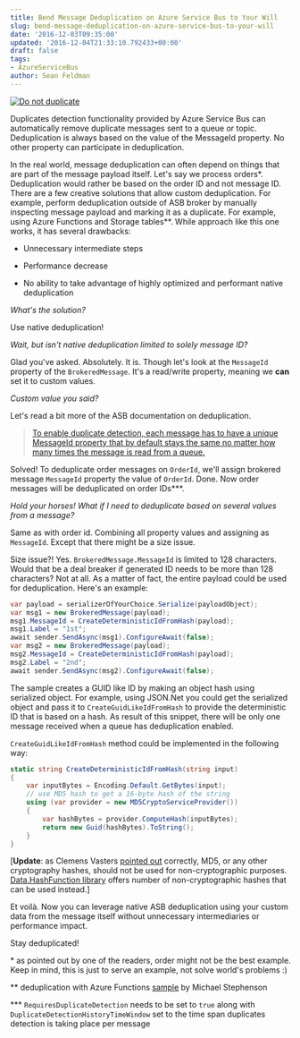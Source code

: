 ```yaml
---
title: Bend Message Deduplication on Azure Service Bus to Your Will
slug: bend-message-deduplication-on-azure-service-bus-to-your-will
date: '2016-12-03T09:35:00'
updated: '2016-12-04T21:33:10.792433+00:00'
draft: false
tags:
- AzureServiceBus
author: Sean Feldman
---
```

[![Do not duplicate][1]](https://weblogs.asp.net/sfeldman/bend-message-deduplication-on-azure-service-bus-to-your-will)

Duplicates detection functionality provided by Azure Service Bus can automatically remove duplicate messages sent to a queue or topic. Deduplication is always based on the value of the MessageId property. No other property can participate in deduplication. 

In the real world, message deduplication can often depend on things that are part of the message payload itself. Let's say we process orders*. Deduplication would rather be based on the order ID and not message ID. There are a few creative solutions that allow custom deduplication. For example, perform deduplication outside of ASB broker by manually inspecting message payload and marking it as a duplicate. For example, using Azure Functions and Storage tables\**. While approach like this one works, it has several drawbacks: 

 - Unnecessary intermediate steps
 - Performance decrease
 - No ability to take advantage of highly optimized and performant native deduplication

_What's the solution?_

Use native deduplication!

_Wait, but isn't native deduplication limited to solely message ID?_

Glad you've asked. Absolutely. It is. Though let's look at the `MessageId` property of the `BrokeredMessage`. It's a read/write property, meaning we **can** set it to custom values. 

_Custom value you said?_ 

Let's read a bit more of the ASB documentation on deduplication.

> [To enable duplicate detection, each message has to have a unique MessageId property that by default stays the same no matter how many times the message is read from a queue.](https://docs.microsoft.com/en-us/azure/service-bus-messaging/service-bus-fundamentals-hybrid-solutions)

Solved! To deduplicate order messages on `OrderId`, we'll assign brokered message `MessageId` property the value of `OrderId`. Done. Now order messages will be deduplicated on order IDs\***.

_Hold your horses! What if I need to deduplicate based on several values from a message?_

Same as with order id. Combining all property values and assigning as `MessageId`. Except that there might be a size issue.

Size issue?! Yes. `BrokeredMessage.MessageId` is limited to 128 characters. Would that be a deal breaker if generated ID needs to be more than 128 characters? Not at all. As a matter of fact, the entire payload could be used for deduplication. Here's an example:

```csharp
var payload = serializerOfYourChoice.Serialize(payloadObject);
var msg1 = new BrokeredMessage(payload);
msg1.MessageId = CreateDeterministicIdFromHash(payload);
msg1.Label = "1st";
await sender.SendAsync(msg1).ConfigureAwait(false);
var msg2 = new BrokeredMessage(payload);
msg2.MessageId = CreateDeterministicIdFromHash(payload);
msg2.Label = "2nd";
await sender.SendAsync(msg2).ConfigureAwait(false);
```
The sample creates a GUID like ID by making an object hash using serialized object. For example, using JSON.Net you could get the serialized object and pass it to `CreateGuidLikeIdFromHash` to provide the deterministic ID that is based on a hash. As result of this snippet, there will be only one message received when a queue has deduplication enabled. 

`CreateGuidLikeIdFromHash`  method could be implemented in the following way:

```csharp
static string CreateDeterministicIdFromHash(string input)
{
    var inputBytes = Encoding.Default.GetBytes(input);
    // use MD5 hash to get a 16-byte hash of the string
    using (var provider = new MD5CryptoServiceProvider())
    {
        var hashBytes = provider.ComputeHash(inputBytes);
        return new Guid(hashBytes).ToString();
    }
}
```
[**Update**: as Clemens Vasters [pointed out][2] correctly, MD5, or any other cryptography hashes, should not be used for non-cryptographic purposes. [Data.HashFunction library][3] offers number of non-cryptographic hashes that can be used instead.]

Et voilà. Now you can leverage native ASB deduplication using your custom data from the message itself without unnecessary intermediaries or performance impact. 

Stay deduplicated!

\* as pointed out by one of the readers, order might not be the best example. Keep in mind, this is just to serve an example, not solve world's problems :)

\** deduplication with Azure Functions [sample](http://microsoftintegration.guru/2016/09/20/use-azure-function-to-deduplicate-messages-on-azure-service-bus) by Michael Stephenson

\*** `RequiresDuplicateDetection` needs to be set to `true` along with `DuplicateDetectionHistoryTimeWindow` set to the time span duplicates detection is taking place per message


[1]: https://aspblogs.blob.core.windows.net:443/media/sfeldman/2016/deduplication/deduplication.keys.jpg
[2]: https://twitter.com/clemensv/status/805499155351240706
[3]: https://github.com/brandondahler/Data.HashFunction
